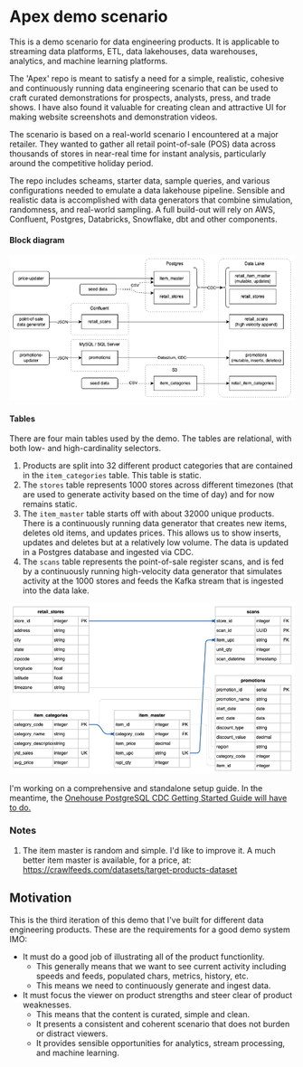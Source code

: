 # Apex demo scenario

This is a demo scenario for data engineering products. It is applicable to streaming data platforms, ETL, data lakehouses, data warehouses, analytics, and machine learning platforms.

The 'Apex' repo is meant to satisfy a need for a simple, realistic, cohesive and continuously running data engineering scenario that can be used to craft curated demonstrations for prospects, analysts, press, and trade shows. I have also found it valuable for creating clean and attractive UI for making website screenshots and demonstration videos.

The scenario is based on a real-world scenario I encountered at a major retailer. They wanted to gather all retail point-of-sale (POS) data across thousands of stores in near-real time for instant analysis, particularly around the competitive holiday period.

The repo includes scheams, starter data, sample queries, and various configurations needed to emulate a data lakehouse pipeline. Sensible and realistic data is accomplished with data generators that combine simulation, randomness, and real-world sampling. A full build-out will rely on AWS, Confluent, Postgres, Databricks, Snowflake, dbt and other components.

#### Block diagram

<picture>
<img alt="Architecture diagram" src="https://github.com/corourke/acme/blob/main/doc/images/diagrams-architecture.png?raw=true">
</picture>

#### Tables

There are four main tables used by the demo. The tables are relational, with both low- and high-cardinality selectors.

1. Products are split into 32 different product categories that are contained in the `item_categories` table. This table is static.
2. The `stores` table represents 1000 stores across different timezones (that are used to generate activity based on the time of day) and for now remains static.
3. The `item_master` table starts off with about 32000 unique products. There is a continuously running data generator that creates new items, deletes old items, and updates prices. This allows us to show inserts, updates and deletes but at a relatively low volume. The data is updated in a Postgres database and ingested via CDC.
4. The `scans` table represents the point-of-sale register scans, and is fed by a continuously running high-velocity data generator that simulates activity at the 1000 stores and feeds the Kafka stream that is ingested into the data lake.

<picture>
<img alt="Table ER diagram" src="https://github.com/corourke/acme/blob/main/doc/images/diagrams-tables.png?raw=true">
</picture>

I'm working on a comprehensive and standalone setup guide. In the meantime, the <a href="https://github.com/corourke/acme/blob/1d030873fe3b34fdf62fbfecf17a6db049c0b7f1/doc/Onehouse_Postgres_CDC_Guide_2401.pdf">Onehouse PostgreSQL CDC Getting Started Guide will have to do.</a>

### Notes

1. The item master is random and simple. I'd like to improve it. A much better item master is available, for a price, at: https://crawlfeeds.com/datasets/target-products-dataset

## Motivation

This is the third iteration of this demo that I've built for different data engineering products. These are the requirements for a good demo system IMO:

- It must do a good job of illustrating all of the product functionlity.
  - This generally means that we want to see current activity including speeds and feeds, populated chars, metrics, history, etc.
  - This means we need to continuously generate and ingest data.
- It must focus the viewer on product strengths and steer clear of product weaknesses.
  - This means that the content is curated, simple and clean.
  - It presents a consistent and coherent scenario that does not burden or distract viewers.
  - It provides sensible opportunities for analytics, stream processing, and machine learning.
